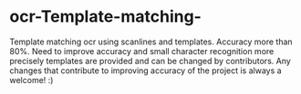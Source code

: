 # ocr-Template-matching-
Template matching ocr using scanlines and templates. Accuracy more than 80%. Need to improve accuracy and small character recognition more precisely
templates are provided and can be changed by contributors.
Any changes that contribute to improving accuracy of the project is always a welcome! :)
